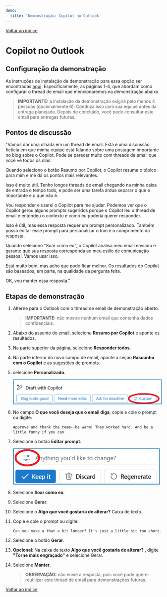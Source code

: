 ```yaml
---
demo:
  title: 'Demonstração: Copilot no Outlook'
---
```


[Voltar ao índice](https://microsoftlearning.github.io/MS-4012-Microsoft-Copilot-Web-Based-Interactive-Experience-for-Executives/)

# Copilot no Outlook

## Configuração da demonstração

As instruções de instalação de demonstração para essa opção ser encontradas [aqui](https://microsoft.seismic.com/Link/Content/DCFPQWmT2DMXC8WJjgjP4H44GWXG). Especificamente, as páginas 1-4, que abordam como configurar o thread de email que mencionaremos na demonstração abaixo.

> **IMPORTANTE:** a instalação da demonstração exigirá pelo menos 4 pessoas (opcionalmente 6). Conduza isso com sua equipe antes da entrega planejada. Depois de concluído, você pode consultar este email para entregas futuras.

## Pontos de discussão

"Vamos dar uma olhada em um thread de email. Esta é uma discussão fictícia em que minha equipe está falando sobre uma postagem importante no blog sobre o Copilot. Pode se parecer muito com threads de email que você vê todos os dias.

Quando seleciono o botão Resumo por Copilot, o Copilot resume o tópico para mim e me dá os pontos mais relevantes.

Isso é muito útil. Tenho longos threads de email chegando na minha caixa de entrada o tempo todo, e pode ser uma tarefa árdua separar o que é importante e o que não é.

Vou responder e usarei o Copilot para me ajudar. Podemos ver que o Copilot gerou alguns prompts sugeridos porque o Copilot leu o thread de email e entendeu o contexto e como eu poderia querer responder.

Isso é útil, mas essa resposta requer um prompt personalizado. Também posso editar esse prompt para personalizar o tom e o comprimento da resposta.

Quando seleciono "Soar como eu", o Copilot analisa meu email enviado e garante que sua resposta corresponda ao meu estilo de comunicação pessoal. Vamos usar isso.

Está muito bom, mas acho que pode ficar melhor. Os resultados do Copilot são baseados, em parte, na qualidade da pergunta feita.

OK, vou manter essa resposta."

## Etapas de demonstração

1. Alterne para o Outlook com o thread de email de demonstração aberto.

    > **IMPORTANTE:** não mostre nenhum email que contenha dados confidenciais.

1. Abaixo do assunto do email, selecione **Resumo por Copilot** e aponte os resultados.
1. Na parte superior da página, selecione **Responder todos**.
1. Na parte inferior do novo campo de email, aponte a seção **Rascunho com o Copilot** e as sugestões de prompts.
1. selecione **Personalizado**.

    ![Captura de tela mostrando a opção de prompt personalizado no Copilot para Outlook.](../Demos/Media/outlook_custom.png)


1. No campo **O que você deseja que o email diga**, copie e cole o prompt ou digite: 

    ```text
    Approve and thank the team--be warm! They worked hard. And be a little funny if you can.
    ```

1. Selecione o botão **Editar prompt**.

    ![Captura de tela mostrando a opção de editar prompt no Copilot para Outlook.](../Demos/Media/edit_prompt_outlook.png)

1. Selecione **Soar como eu**.
1. Selecione **Gerar**.
1. Selecione o **Algo que você gostaria de alterar?** Caixa de texto.
1. Copie e cole o prompt ou digite: 

    ```text
    Can you make a that a bit longer? It's just a little bit too short.
    ```

1. Selecione o botão **Gerar**.  
1. **Opcional**: Na caixa de texto **Algo que você gostaria de alterar?** , digite **"Torne mais engraçado"** e selecione Gerar.
1. Selecione **Manter**.

    > **OBSERVAÇÃO:** não envie a resposta, pois você pode querer reutilizar este thread de email para demonstrações futuras.

[Voltar ao índice](https://microsoftlearning.github.io/MS-4012-Microsoft-Copilot-Web-Based-Interactive-Experience-for-Executives/)
